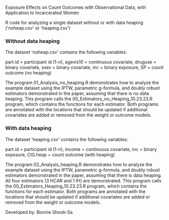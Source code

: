 Exposure Effects on Count Outcomes with Observational Data, with Application to Incarcerated Women

R code for analyzing a single dataset without or with data heaping ('noheap.csv' or 'heaping.csv')


### Without data heaping
The dataset 'noheap.csv' contains the following variables:

part.id = participant id (1-n),
agevis10 = continuous covariate,
druguse = binary covariate,
sxex = binary covariate,
inc = binary exposure,
SP = count outcome (no heaping)

The program 01_Analysis_no_heaping.R demonstrates how to analyze the example dataset using the IPTW, parametric g-formula, and doubly robust estimators demonstrated in the paper, assuming that there is no data heaping.
This program calls the 00_Estimators_no_Heaping_10.23.23.R program, which contains the functions for each estimator. Both programs are annotated with the locations that should be updated if additional covariates are added or removed
from the weight or outcome models.


### With data heaping
The dataset 'heaping.csv' contains the following variables:

part.id = participant id (1-n),
income = continuous covariate,
inc = binary exposure,
CIG.heap = count outcome (with heaping)

The program 02_Analysis_heaping.R demonstrates how to analyze the example dataset using the IPTW, parametric g-formula, and doubly robust estimators demonstrated in the paper, assuming that there is data heaping. All four estimators (3 HCAR and 1 IH) are demonstrated.
This program calls the 00_Estimators_Heaping_10.23.23.R program, which contains the functions for each estimator. Both programs are annotated with the locations that should be updated if additional covariates are added or removed
from the weight or outcome models.

Developed by: Bonnie Shook-Sa
